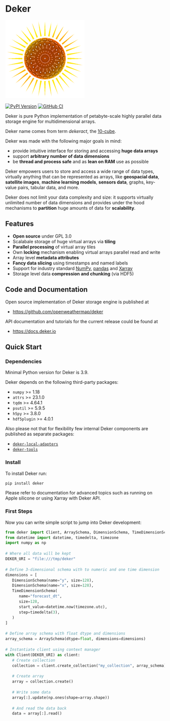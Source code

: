 # Deker

![image](docs/deker/images/logo_50.png)

[![PyPI Version](https://img.shields.io/pypi/v/deker.svg)](https://pypi.python.org/pypi/deker/)
[![GitHub CI](https://github.com/openweathermap/deker/actions/workflows/on_release.yml/badge.svg)](https://github.com/openweathermap/deker/actions/workflows/on_release.yml)

Deker is pure Python implementation of petabyte-scale highly parallel data storage engine for
multidimensional arrays.

Deker name comes from term *dekeract*, the [10-cube](https://en.wikipedia.org/wiki/10-cube).

Deker was made with the following major goals in mind:

* provide intuitive interface for storing and accessing **huge data arrays**
* support **arbitrary number of data dimensions**
* be **thread and process safe** and as **lean on RAM** use as possible

Deker empowers users to store and access a wide range of data types, virtually anything that can be
represented as arrays, like **geospacial data**, **satellite images**, **machine learning models**,
**sensors data**, graphs, key-value pairs, tabular data, and more.

Deker does not limit your data complexity and size: it supports virtually unlimited number of data
dimensions and provides under the hood mechanisms to **partition** huge amounts of data for
**scalability**.

## Features

* **Open source** under GPL 3.0
* Scalabale storage of huge virtual arrays via **tiling**
* **Parallel processing** of virtual array tiles
* Own **locking** mechanism enabling virtual arrays parallel read and write
* Array level **metadata attributes**
* **Fancy data slicing** using timestamps and named labels
* Support for industry standard [NumPy](https://numpy.org/doc/stable/),
  [pandas](https://pandas.pydata.org/docs/) and [Xarray](https://docs.xarray.dev/en/stable/)
* Storage level data **compression and chunking** (via HDF5)

## Code and Documentation

Open source implementation of Deker storage engine is published at

* https://github.com/openweathermap/deker

API documentation and tutorials for the current release could be found at

* https://docs.deker.io

## Quick Start

### Dependencies

Minimal Python version for Deker is 3.9.

Deker depends on the following third-party packages:

* `numpy` >= 1.18
* `attrs` >= 23.1.0
* `tqdm` >= 4.64.1
* `psutil` >= 5.9.5
* `h5py` >= 3.8.0
* `hdf5plugin` >= 4.0.1

Also please not that for flexibility few internal Deker components are published as separate
packages:

* [`deker-local-adapters`](https://github.com/openweathermap/deker-local-adapters)
* [`deker-tools`](https://github.com/openweathermap/deker-tools)

### Install

To install Deker run:

   ```bash
   pip install deker
   ```
Please refer to documentation for advanced topics such as running on Apple silicone or using Xarray
with Deker API.

### First Steps

Now you can write simple script to jump into Deker development:

```python
from deker import Client, ArraySchema, DimensionSchema, TimeDimensionSchema
from datetime import datetime, timedelta, timezone
import numpy as np

# Where all data will be kept
DEKER_URI = "file:///tmp/deker"

# Define 3-dimensional schema with to numeric and one time dimension
dimensions = [
   DimensionSchema(name="y", size=128),
   DimensionSchema(name="x", size=128),
   TimeDimensionSchema(
      name="forecast_dt",
      size=128,
      start_value=datetime.now(timezone.utc),
      step=timedelta(3),
   )
]

# Define array schema with float dtype and dimensions
array_schema = ArraySchema(dtype=float, dimensions=dimensions)

# Instantiate client using context manager
with Client(DEKER_URI) as client:
   # Create collection
   collection = client.create_collection("my_collection", array_schema)
   
   # Create array
   array = collection.create()
   
   # Write some data
   array[:].update(np.ones(shape=array.shape))
   
   # And read the data back
   data = array[:].read()
```
